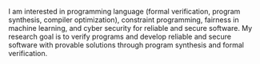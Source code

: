 I am interested in programming language (formal verification, program synthesis, compiler optimization), constraint programming, fairness in machine learning, and cyber security for reliable and secure software. My research goal is to verify programs and develop reliable and secure software with provable solutions through program synthesis and formal verification.